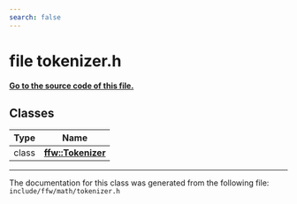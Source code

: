 ```yaml
---
search: false
---
```


# file tokenizer.h

**[Go to the source code of this file.](tokenizer_8h_source.md)**
## Classes

|Type|Name|
|-----|-----|
|class|[**ffw::Tokenizer**](classffw_1_1_tokenizer.md)|




----------------------------------------
The documentation for this class was generated from the following file: `include/ffw/math/tokenizer.h`
